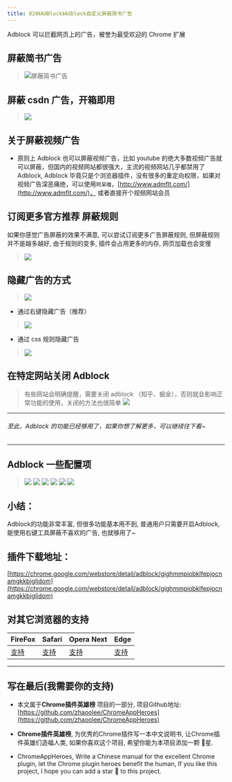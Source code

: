 ```yaml
---
title: 028《AdBlock》Adblock自定义屏蔽简书广告
---
```

Adblock 可以拦截网页上的广告，被誉为最受欢迎的 Chrome 扩展

## 屏蔽简书广告
> ![屏蔽简书广告](https://v2fy.com/asset/028_adblock/4edc8317879442e4a1d9cd2923991c20.gif)

## 屏蔽 csdn 广告，开箱即用
> ![](https://v2fy.com/asset/028_adblock/3c7d405bddca408783376da776dc2679.gif)

## 关于屏蔽视频广告
- 原则上 Adblock 也可以屏蔽视频广告，比如 youtube 的绝大多数视频广告就可以屏蔽，但国内的视频网站都很强大，主流的视频网站几乎都禁用了 Adblock, Adblock 毕竟只是个浏览器插件，没有很多的重定向权限，如果对视频广告深恶痛绝，可以使用`阿呆喵`，[http://www.admflt.com/](http://www.admflt.com/)， 或者直接开个视频网站会员

## 订阅更多官方推荐 屏蔽规则
如果你感觉广告屏蔽的效果不满意, 可以尝试订阅更多广告屏蔽规则, 但屏蔽规则并不是越多越好, 由于规则的变多, 插件会占用更多的内存, 网页加载也会变慢
> ![](https://v2fy.com/asset/028_adblock/3db686f86ee944c18fc5ea6918528da3.gif)


## 隐藏广告的方式
> ![](https://v2fy.com/asset/028_adblock/0d7389a725be40d1a64988a8d68bdf4c.png)
- 通过右键隐藏广告（推荐）
> ![](https://v2fy.com/asset/028_adblock/651e396a23304e799357289ab80a7dbf.gif)
- 通过 css 规则隐藏广告
> ![](https://v2fy.com/asset/028_adblock/be94c7a6fee646aea2433ed96bd0a6b5.gif)


## 在特定网站关闭 Adblock
> 有些网站会明确提醒，需要关闭 adblock （知乎、掘金），否则就会影响正常功能的使用，关闭的方法也很简单
> ![](https://v2fy.com/asset/028_adblock/5550b22f21374f96bc375b6c1bcbc689.gif)
---
###### 至此，Adblock 的功能已经够用了，如果你想了解更多，可以继续往下看~
---
## Adblock 一些配置项
> ![](https://v2fy.com/asset/028_adblock/74675276f67e44d3985882316ccc63a2.png)
> ![](https://v2fy.com/asset/028_adblock/4887a02d6342489ca40ead60d74db258.png)
> ![](https://v2fy.com/asset/028_adblock/36679a4376464fe494ab164d71f48983.png)
> ![](https://v2fy.com/asset/028_adblock/8fd4ce7f290943b0acf7aec91a4c0dba.png)
> ![](https://v2fy.com/asset/028_adblock/8fe6235b64e54cf0b4462194f83bbc90.png)
> ![](https://v2fy.com/asset/028_adblock/dd18ff7c16c04cae8ee90b99c3fd9577.png)


## 小结：

Adblock的功能非常丰富, 但很多功能基本用不到, 普通用户只需要开启Adblock, 能使用右键工具屏蔽不喜欢的广告, 也就够用了~

## 插件下载地址：
[https://chrome.google.com/webstore/detail/adblock/gighmmpiobklfepjocnamgkkbiglidom](https://chrome.google.com/webstore/detail/adblock/gighmmpiobklfepjocnamgkkbiglidom)

## 对其它浏览器的支持

| FireFox | Safari | Opera Next | Edge |
| - | - | - | - |
| [支持](https://addons.mozilla.org/en-US/firefox/addon/adblock-for-firefox/) | [支持](https://getadblock.com/safari/) | [支持](https://addons.opera.com/en/extensions/details/adblock/) | [支持](https://www.microsoft.com/zh-cn/p/adblock/9nblggh4rfhk?rtc=1) |

---
## 写在最后(我需要你的支持)
- 本文属于**Chrome插件英雄榜** 项目的一部分, 项目Github地址: [https://github.com/zhaoolee/ChromeAppHeroes](https://github.com/zhaoolee/ChromeAppHeroes)

- **Chrome插件英雄榜**, 为优秀的Chrome插件写一本中文说明书, 让Chrome插件英雄们造福人类, 如果你喜欢这个项目, 希望你能为本项目添加一颗 🌟星.

- ChromeAppHeroes, Write a Chinese manual for the excellent Chrome plugin, let the Chrome plugin heroes benefit the human, If you like this project, I hope you can add a star 🌟 to this project.
